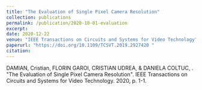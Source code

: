```yaml
---
title: "The Evaluation of Single Pixel Camera Resolution"
collection: publications
permalink: /publication/2020-10-01-evaluation
excerpt: 
date: 2020-12-22
venue: "IEEE Transactions on Circuits and Systems for Video Technology" 
paperurl: "https://doi.org/10.1109/TCSVT.2019.2927420 "
citation: 
---
```


DAMIAN, Cristian, FLORIN GAROI, CRISTIAN UDREA,  & DANIELA COLTUC, . 
"The Evaluation of Single Pixel Camera Resolution". 
IEEE Transactions on Circuits and Systems for Video Technology. 2020, p. 1-1.
